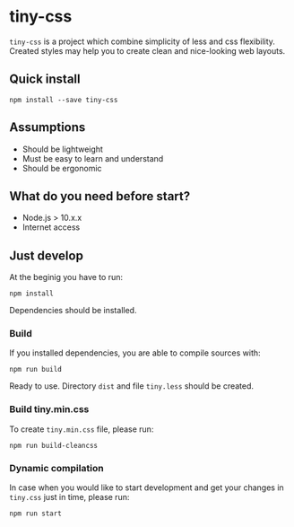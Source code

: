 # tiny-css

`tiny-css` is a project which combine simplicity of less and css flexibility. Created styles may help you to create clean and nice-looking web layouts.
<br>

## Quick install
```
npm install --save tiny-css
```

## Assumptions
* Should be lightweight
* Must be easy to learn and understand
* Should be ergonomic

## What do you need before start?
* Node.js > 10.x.x
* Internet access

## Just develop
At the beginig you have to run:
```
npm install
```
Dependencies should be installed.

### Build
If you installed dependencies, you are able to compile sources with:
```
npm run build
```
Ready to use. Directory `dist` and file `tiny.less` should be created.

### Build tiny.min.css
To create `tiny.min.css` file, please run:
```
npm run build-cleancss
```

### Dynamic compilation
In case when you would like to start development and get your changes in `tiny.css` just in time, please run:
```
npm run start
```
